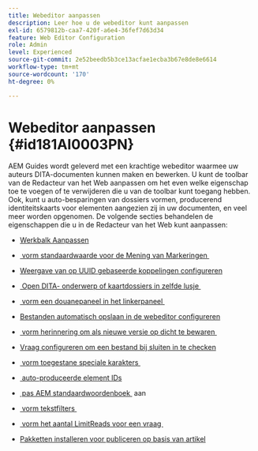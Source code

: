 ```yaml
---
title: Webeditor aanpassen
description: Leer hoe u de webeditor kunt aanpassen
exl-id: 6579812b-caa7-420f-a6e4-36fef7d63d34
feature: Web Editor Configuration
role: Admin
level: Experienced
source-git-commit: 2e52beedb5b3ce13acfae1ecba3b67e8de8e6614
workflow-type: tm+mt
source-wordcount: '170'
ht-degree: 0%

---
```


# Webeditor aanpassen {#id181AI0003PN}

AEM Guides wordt geleverd met een krachtige webeditor waarmee uw auteurs DITA-documenten kunnen maken en bewerken. U kunt de toolbar van de Redacteur van het Web aanpassen om het even welke eigenschap toe te voegen of te verwijderen die u van de toolbar kunt toegang hebben. Ook, kunt u auto-besparingen van dossiers vormen, producerend identiteitskaarts voor elementen aangezien zij in uw documenten, en veel meer worden opgenomen. De volgende secties behandelen de eigenschappen die u in de Redacteur van het Web kunt aanpassen:

- [Werkbalk Aanpassen](conf-web-editor-customize-toolbar.md)

- [&#x200B; vorm standaardwaarde voor de Mening van Markeringen &#x200B;](configure-default-value-tags-view.md)

- [Weergave van op UUID gebaseerde koppelingen configureren](conf-uuid-based-links.md)

- [&#x200B; Open DITA- onderwerp of kaartdossiers in zelfde lusje &#x200B;](open-dita-files-same-tab.md)

- [&#x200B; vorm een douanepaneel in het linkerpaneel &#x200B;](configure-custom-panel.md)

- [Bestanden automatisch opslaan in de webeditor configureren](auto-save-in-editor.md)

- [&#x200B; vorm herinnering om als nieuwe versie op dicht te bewaren &#x200B;](conf-save-as-new-version-close.md)

- [Vraag configureren om een bestand bij sluiten in te checken](conf-checkin-file-close.md)

- [&#x200B; vorm toegestane speciale karakters &#x200B;](conf-special-chars.md)

- [&#x200B; auto-produceerde element IDs &#x200B;](auto-generate-ids.md)

- [&#x200B; pas AEM standaardwoordenboek &#x200B;](customize-aem-custom-dictionary.md) aan

- [&#x200B; vorm tekstfilters &#x200B;](config-text-filters.md)

- [&#x200B; vorm het aantal LimitReads voor een vraag &#x200B;](conf-query-limitreads.md)

- [Pakketten installeren voor publiceren op basis van artikel](configure-article-based-publishing.md)

